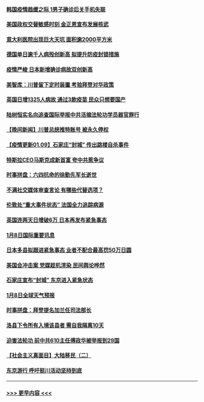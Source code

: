 #### [韩国疫情趋缓之际 1男子确诊后关手机失联](../pages/prog202/a103028324.md?t=01091551) 
#### [美国政权交替敏感时刻 金正恩宣布发展核武](../pages/prog202/a103028273.md?t=01091551) 
#### [意大利医院出现巨大天坑 面积逾2000平方米](../pages/prog202/a103028285.md?t=01091551) 
#### [德国单日逾千人病殁创新高 拟提升防疫封锁措施](../pages/prog202/a103028269.md?t=01091551) 
#### [疫情严峻 日本新增确诊病故双创新高](../pages/prog202/a103028255.md?t=01091551) 
#### [美智库：川普留下定时装置 考验拜登对华政策](../pages/prog202/a103028231.md?t=01091551) 
#### [英国日增1325人病故 通过3款疫苗 民众只想要国产](../pages/prog202/a103028218.md?t=01091551) 
#### [陆树恒实名向追查国际举报中共活摘法轮功学员器官罪行](../pages/prog202/a103028158.md?t=01091551) 
#### [【晚间新闻】川普总统推特账号 被永久停权](../pages/prog202/a103028152.md?t=01091551) 
#### [【疫情更新01.09】石家庄“封城” 传出跳楼自杀事件](../pages/prog202/a103020001.md?t=01091551) 
#### [特斯拉CEO马斯克成新首富 夸中共惹争议](../pages/prog202/a103028134.md?t=01091551) 
#### [时事拼盘：六四抗命的徐勤先军长逝世](../pages/prog202/a103028085.md?t=01091551) 
#### [不满社交媒体审查言论 有哪些代替选项？](../pages/prog202/a103028072.md?t=01091551) 
#### [伦敦处“重大事件状态” 法国全力追踪病源](../pages/prog202/a103028061.md?t=01091551) 
#### [英国连两天日增破6万 日本再发布紧急事态](../pages/prog202/a103028042.md?t=01091551) 
#### [1月8日国际重要讯息](../pages/prog202/a103027677.md?t=01091551) 
#### [日本多县拟跟进紧急事态  业者不配合最高罚50万日圆](../pages/prog202/a103027600.md?t=01091551) 
#### [美国会冲击案 党媒趁机渲染 民间舆论哗然](../pages/prog202/a103027570.md?t=01091551) 
#### [石家庄宣布“封城” 东京进入紧急状态](../pages/prog202/a103027340.md?t=01091551) 
#### [1月8日全球天气预报](../pages/prog202/a103027224.md?t=01091551) 
#### [时事拼盘：拜登提名加兰任司法部长](../pages/prog202/a103027205.md?t=01091551) 
#### [洛县下令所有入境该县者 需自我隔离10天](../pages/prog202/a103027061.md?t=01091551) 
#### [迫害法轮功 前中共610主任傅政华被举报到29国](../pages/prog202/a103027032.md?t=01091551) 
#### [【社会主义真面目】大陆移民（二）](../pages/prog202/a103026996.md?t=01091551) 
#### [东京游行 呼吁挺川活动坚持到底](../pages/prog202/a103026980.md?t=01091551) 

----
#### [ >>> 更早内容 <<< ](../indexes/prog202-earlier.md)
